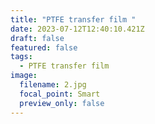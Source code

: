 ```yaml
---
title: "PTFE transfer film "
date: 2023-07-12T12:40:10.421Z
draft: false
featured: false
tags:
  - PTFE transfer film
image:
  filename: 2.jpg
  focal_point: Smart
  preview_only: false
---
```

